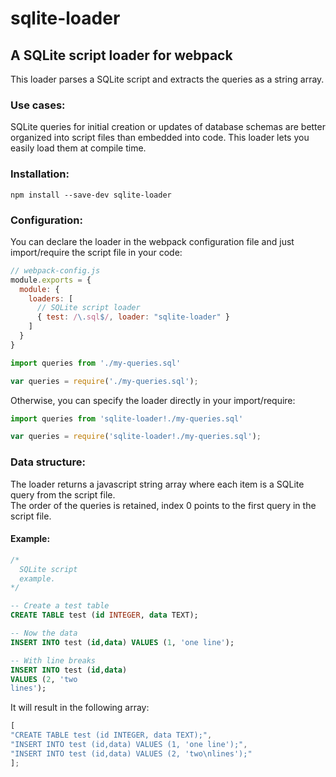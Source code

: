 # sqlite-loader
## A SQLite script loader for webpack

This loader parses a SQLite script and extracts the queries as a string array.

### Use cases:
SQLite queries for initial creation or updates of database schemas are better organized into script files than embedded into code. This loader lets you easily load them at compile time.

### Installation:

```
npm install --save-dev sqlite-loader
```

### Configuration:

You can declare the loader in the webpack configuration file and just import/require the script file in your code:

```javascript
// webpack-config.js
module.exports = {
  module: {
    loaders: [
      // SQLite script loader
      { test: /\.sql$/, loader: "sqlite-loader" }
    ]
  }
}
```
```javascript
import queries from './my-queries.sql'
```
```javascript
var queries = require('./my-queries.sql');
```

Otherwise, you can specify the loader directly in your import/require:

```javascript
import queries from 'sqlite-loader!./my-queries.sql'
```
```javascript
var queries = require('sqlite-loader!./my-queries.sql');
```

### Data structure:

The loader returns a javascript string array where each item is a SQLite query from the script file.  
The order of the queries is retained, index 0 points to the first query in the script file.

#### Example:

```sql
/*
  SQLite script
  example.
*/

-- Create a test table
CREATE TABLE test (id INTEGER, data TEXT);

-- Now the data
INSERT INTO test (id,data) VALUES (1, 'one line');

-- With line breaks
INSERT INTO test (id,data)
VALUES (2, 'two
lines');
```

It will result in the following array:

```javascript
[
"CREATE TABLE test (id INTEGER, data TEXT);",
"INSERT INTO test (id,data) VALUES (1, 'one line');",
"INSERT INTO test (id,data) VALUES (2, 'two\nlines');"
];
```
